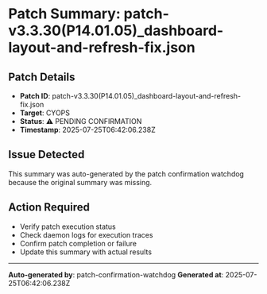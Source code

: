 # Patch Summary: patch-v3.3.30(P14.01.05)_dashboard-layout-and-refresh-fix.json

## Patch Details
- **Patch ID**: patch-v3.3.30(P14.01.05)_dashboard-layout-and-refresh-fix.json
- **Target**: CYOPS
- **Status**: ⚠️ PENDING CONFIRMATION
- **Timestamp**: 2025-07-25T06:42:06.238Z

## Issue Detected
This summary was auto-generated by the patch confirmation watchdog because the original summary was missing.

## Action Required
- Verify patch execution status
- Check daemon logs for execution traces
- Confirm patch completion or failure
- Update this summary with actual results

---
**Auto-generated by**: patch-confirmation-watchdog
**Generated at**: 2025-07-25T06:42:06.238Z
